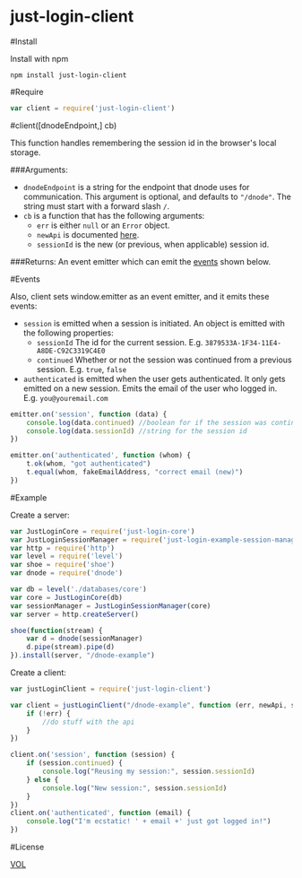 just-login-client
=================

#Install

Install with npm

	npm install just-login-client

#Require

```js
var client = require('just-login-client')
```

#client([dnodeEndpoint,] cb)

This function handles remembering the session id in the browser's local storage.

###Arguments:

- `dnodeEndpoint` is a string for the endpoint that dnode uses for communication. This argument is optional, and defaults to `"/dnode"`. The string must start with a forward slash `/`.
- `cb` is a function that has the following arguments:
	- `err` is either `null` or an `Error` object.
	- `newApi` is documented [here](https://github.com/ArtskydJ/just-login-server-api#api-methods).
	- `sessionId` is the new (or previous, when applicable) session id.

###Returns:
An event emitter which can emit the [events](#events) shown below.

#Events

Also, client sets window.emitter as an event emitter, and it emits these events:

- `session` is emitted when a session is initiated. An object is emitted with the following properties:
	- `sessionId` The id for the current session. E.g. `3879533A-1F34-11E4-A8DE-C92C3319C4E0`
	- `continued` Whether or not the session was continued from a previous session. E.g. `true`, `false`
- `authenticated` is emitted when the user gets authenticated. It only gets emitted on a new session. Emits the email of the user who logged in. E.g. `you@youremail.com`

```js
emitter.on('session', function (data) {
	console.log(data.continued) //boolean for if the session was continued or newly created
	console.log(data.sessionId) //string for the session id
})

emitter.on('authenticated', function (whom) {
	t.ok(whom, "got authenticated")
	t.equal(whom, fakeEmailAddress, "correct email (new)")
})
```

#Example

Create a server:

```js
var JustLoginCore = require('just-login-core')
var JustLoginSessionManager = require('just-login-example-session-manager')
var http = require('http')
var level = require('level')
var shoe = require('shoe')
var dnode = require('dnode')

var db = level('./databases/core')
var core = JustLoginCore(db)
var sessionManager = JustLoginSessionManager(core)
var server = http.createServer()

shoe(function(stream) {
	var d = dnode(sessionManager)
	d.pipe(stream).pipe(d)
}).install(server, "/dnode-example")
```

Create a client:

```js
var justLoginClient = require('just-login-client')

var client = justLoginClient("/dnode-example", function (err, newApi, sessionId) {
	if (!err) {
		//do stuff with the api
	}
})

client.on('session', function (session) {
	if (session.continued) {
		console.log("Reusing my session:", session.sessionId)
	} else {
		console.log("New session:", session.sessionId)
	}
})
client.on('authenticated', function (email) {
	console.log("I'm ecstatic! ' + email +' just got logged in!")
})
```

#License

[VOL](http://veryopenlicense.com/)
